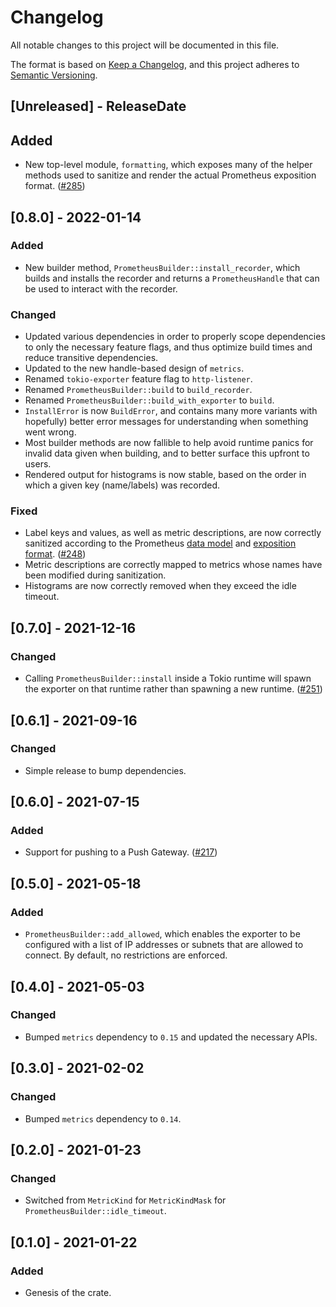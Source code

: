 # Changelog
All notable changes to this project will be documented in this file.

The format is based on [Keep a Changelog](https://keepachangelog.com/en/1.0.0/),
and this project adheres to [Semantic Versioning](https://semver.org/spec/v2.0.0.html).

<!-- next-header -->

## [Unreleased] - ReleaseDate

## Added
- New top-level module, `formatting`, which exposes many of the helper methods used to sanitize and
  render the actual Prometheus exposition format. ([#285](https://github.com/metrics-rs/metrics/pull/285))

## [0.8.0] - 2022-01-14

### Added
- New builder method, `PrometheusBuilder::install_recorder`, which builds and installs the
  recorder and returns a `PrometheusHandle` that can be used to interact with the recorder.

### Changed
- Updated various dependencies in order to properly scope dependencies to only the necessary feature
  flags, and thus optimize build times and reduce transitive dependencies.
- Updated to the new handle-based design of `metrics`.
- Renamed `tokio-exporter` feature flag to `http-listener`.
- Renamed `PrometheusBuilder::build` to `build_recorder`.
- Renamed `PrometheusBuilder::build_with_exporter` to `build`.
- `InstallError` is now `BuildError`, and contains many more variants with hopefully) better error
  messages for understanding when something went wrong.
- Most builder methods are now fallible to help avoid runtime panics for invalid data given when
  building, and to better surface this upfront to users.
- Rendered output for histograms is now stable, based on the order in which a given key
  (name/labels) was recorded.

### Fixed
- Label keys and values, as well as metric descriptions, are now correctly sanitized according to
  the Prometheus [data model](https://prometheus.io/docs/concepts/data_model/) and [exposition
  format](https://github.com/prometheus/docs/blob/main/content/docs/instrumenting/exposition_formats.md).
  ([#248](https://github.com/metrics-rs/metrics/issues/248))
- Metric descriptions are correctly mapped to metrics whose names have been modified during
  sanitization.
- Histograms are now correctly removed when they exceed the idle timeout.

## [0.7.0] - 2021-12-16

### Changed
- Calling `PrometheusBuilder::install` inside a Tokio runtime will spawn the exporter on that
  runtime rather than spawning a new runtime. ([#251](https://github.com/metrics-rs/metrics/pull/251))

## [0.6.1] - 2021-09-16

### Changed
- Simple release to bump dependencies.

## [0.6.0] - 2021-07-15

### Added
- Support for pushing to a Push Gateway. ([#217](https://github.com/metrics-rs/metrics/pull/217))

## [0.5.0] - 2021-05-18
### Added
- `PrometheusBuilder::add_allowed`, which enables the exporter to be configured with a
  list of IP addresses or subnets that are allowed to connect. By default, no restrictions
  are enforced.

## [0.4.0] - 2021-05-03

### Changed
- Bumped `metrics` dependency to `0.15` and updated the necessary APIs.

## [0.3.0] - 2021-02-02
### Changed
- Bumped `metrics` dependency to `0.14`.

## [0.2.0] - 2021-01-23
### Changed
- Switched from `MetricKind` for `MetricKindMask` for `PrometheusBuilder::idle_timeout`.

## [0.1.0] - 2021-01-22
### Added
- Genesis of the crate.
